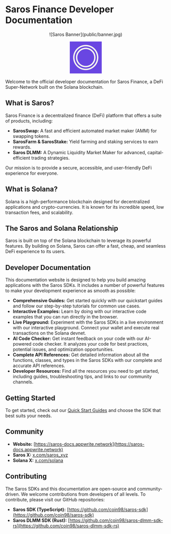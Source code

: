 # Saros Finance Developer Documentation
<p align="center">
  ![Saros Banner](public/banner.jpg)
</p>

<p align="center">
  <a href="https://saros.finance" target="_blank">
    <img src="public/logo.png" alt="Saros Logo" width="100" />
  </a>
</p>

Welcome to the official developer documentation for Saros Finance, a DeFi Super-Network built on the Solana blockchain.

## What is Saros?

Saros Finance is a decentralized finance (DeFi) platform that offers a suite of products, including:

*   **SarosSwap:** A fast and efficient automated market maker (AMM) for swapping tokens.
*   **SarosFarm & SarosStake:** Yield farming and staking services to earn rewards.
*   **Saros DLMM:** A Dynamic Liquidity Market Maker for advanced, capital-efficient trading strategies.

Our mission is to provide a secure, accessible, and user-friendly DeFi experience for everyone.

## What is Solana?

Solana is a high-performance blockchain designed for decentralized applications and crypto-currencies. It is known for its incredible speed, low transaction fees, and scalability.

## The Saros and Solana Relationship

Saros is built on top of the Solana blockchain to leverage its powerful features. By building on Solana, Saros can offer a fast, cheap, and seamless DeFi experience to its users.

## Developer Documentation

This documentation website is designed to help you build amazing applications with the Saros SDKs. It includes a number of powerful features to make your development experience as smooth as possible:

*   **Comprehensive Guides:** Get started quickly with our quickstart guides and follow our step-by-step tutorials for common use cases.
*   **Interactive Examples:** Learn by doing with our interactive code examples that you can run directly in the browser.
*   **Live Playground:** Experiment with the Saros SDKs in a live environment with our interactive playground. Connect your wallet and execute real transactions on the Solana devnet.
*   **AI Code Checker:** Get instant feedback on your code with our AI-powered code checker. It analyzes your code for best practices, potential issues, and optimization opportunities.
*   **Complete API References:** Get detailed information about all the functions, classes, and types in the Saros SDKs with our complete and accurate API references.
*   **Developer Resources:** Find all the resources you need to get started, including guides, troubleshooting tips, and links to our community channels.

## Getting Started

To get started, check out our [Quick Start Guides](/quick-start) and choose the SDK that best suits your needs.

## Community

*   **Website:** [https://saros-docs.appwrite.network](https://saros-docs.appwrite.network)
*   **Saros X:** [x.com/saros_xyz](https://x.com/saros_xyz)
*   **Solana X:** [x.com/solana](https://x.com/solana)

## Contributing

The Saros SDKs and this documentation are open-source and community-driven. We welcome contributions from developers of all levels. To contribute, please visit our GitHub repositories:

*   **Saros SDK (TypeScript):** [https://github.com/coin98/saros-sdk](https://github.com/coin98/saros-sdk)
*   **Saros DLMM SDK (Rust):** [https://github.com/coin98/saros-dlmm-sdk-rs](https://github.com/coin98/saros-dlmm-sdk-rs)

